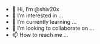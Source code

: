 - 👋 Hi, I’m @shiv20x
- 👀 I’m interested in ...
- 🌱 I’m currently learning ...
- 💞️ I’m looking to collaborate on ...
- 📫 How to reach me ...

<!---
shiv20x/shiv20x is a ✨ special ✨ repository because its `README.md` (this file) appears on your GitHub profile.
You can click the Preview link to take a look at your changes.
--->
